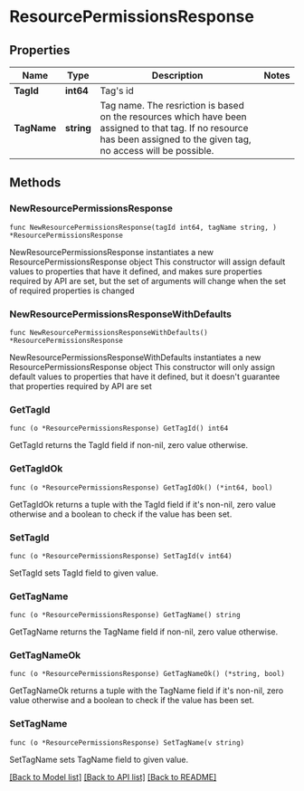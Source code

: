 # ResourcePermissionsResponse

## Properties

Name | Type | Description | Notes
------------ | ------------- | ------------- | -------------
**TagId** | **int64** | Tag&#39;s id | 
**TagName** | **string** | Tag name. The resriction is based on the resources which have been assigned to that tag. If no resource has been assigned to the given tag, no access will be possible. | 

## Methods

### NewResourcePermissionsResponse

`func NewResourcePermissionsResponse(tagId int64, tagName string, ) *ResourcePermissionsResponse`

NewResourcePermissionsResponse instantiates a new ResourcePermissionsResponse object
This constructor will assign default values to properties that have it defined,
and makes sure properties required by API are set, but the set of arguments
will change when the set of required properties is changed

### NewResourcePermissionsResponseWithDefaults

`func NewResourcePermissionsResponseWithDefaults() *ResourcePermissionsResponse`

NewResourcePermissionsResponseWithDefaults instantiates a new ResourcePermissionsResponse object
This constructor will only assign default values to properties that have it defined,
but it doesn't guarantee that properties required by API are set

### GetTagId

`func (o *ResourcePermissionsResponse) GetTagId() int64`

GetTagId returns the TagId field if non-nil, zero value otherwise.

### GetTagIdOk

`func (o *ResourcePermissionsResponse) GetTagIdOk() (*int64, bool)`

GetTagIdOk returns a tuple with the TagId field if it's non-nil, zero value otherwise
and a boolean to check if the value has been set.

### SetTagId

`func (o *ResourcePermissionsResponse) SetTagId(v int64)`

SetTagId sets TagId field to given value.


### GetTagName

`func (o *ResourcePermissionsResponse) GetTagName() string`

GetTagName returns the TagName field if non-nil, zero value otherwise.

### GetTagNameOk

`func (o *ResourcePermissionsResponse) GetTagNameOk() (*string, bool)`

GetTagNameOk returns a tuple with the TagName field if it's non-nil, zero value otherwise
and a boolean to check if the value has been set.

### SetTagName

`func (o *ResourcePermissionsResponse) SetTagName(v string)`

SetTagName sets TagName field to given value.



[[Back to Model list]](../README.md#documentation-for-models) [[Back to API list]](../README.md#documentation-for-api-endpoints) [[Back to README]](../README.md)


